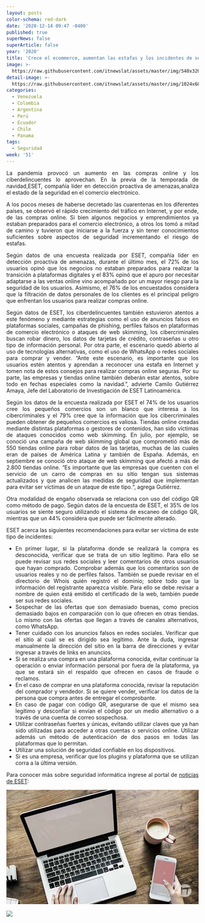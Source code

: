```yaml
---
layout: posts
color-schema: red-dark
date: '2020-12-14 09:47 -0400'
published: true
superNews: false
superArticle: false
year: '2020'
title: 'Crece el ecommerce, aumentan las estafas y los incidentes de seguridad'
image: >-
  https://raw.githubusercontent.com/itnewslat/assets/master/img/540x320/Ecommerce-p.jpg
detail-image: >-
  https://raw.githubusercontent.com/itnewslat/assets/master/img/1024x680/Ecommerce-g.jpg
categories:
  - Venezuela
  - Colombia
  - Argentina
  - Perú
  - Ecuador
  - Chile
  - Panama
tags:
  - Seguridad
week: '51'
---
```

<p style="text-align: justify;">La pandemia provocó un aumento en las compras online y los ciberdelincuentes lo aprovechan. En la previa de la temporada de navidad,ESET, compañía líder en detección proactiva de amenazas,analiza el estado de la seguridad en el comercio electrónico.</p>
<p style="text-align: justify;">A los pocos meses de haberse decretado las cuarentenas en los diferentes países, se observó el rápido crecimiento del tráfico en Internet, y por ende, de las compras online. Si bien algunos negocios y emprendimientos ya estaban preparados para el comercio electrónico, a otros los tomó a mitad de camino y tuvieron que iniciarse a la fuerza y sin tener conocimientos suficientes sobre aspectos de seguridad incrementando el riesgo de estafas.</p>
<p style="text-align: justify;">Según datos de una encuesta realizada por ESET, compañía líder en detección proactiva de amenazas, durante el último mes, el 72% de los usuarios opinó que los negocios no estaban preparados para realizar la transición a plataformas digitales y el 83% opinó que el apuro por necesitar adaptarse a las ventas online vino acompañado por un mayor riesgo para la seguridad de los usuarios. Asimismo, el 76% de los encuestados considera que la filtración de datos personales de los clientes es el principal peligro que enfrentan los usuarios para realizar compras online.</p>
<p style="text-align: justify;">Según datos de ESET, los ciberdelincuentes también estuvieron atentos a este fenómeno y mediante estrategias como el uso de anuncios falsos en plataformas sociales, campañas de phishing, perfiles falsos en plataformas de comercio electrónico o ataques de web skimming, los cibercriminales buscan robar dinero, los datos de tarjetas de crédito, contraseñas u otro tipo de información personal. Por otra parte, el escenario quedó abierto al uso de tecnologías alternativas, como el uso de WhatsApp o redes sociales para comprar y vender. “Ante este escenario, es importante que los usuarios estén atentos y aprendan a reconocer una estafa en Internet y tomen nota de estos consejos para realizar compras online seguras. Por su parte, las empresas y tiendas online también deberán estar atentos, sobre todo en fechas especiales como la navidad.”, advierte Camilo Gutiérrez Amaya, Jefe del Laboratorio de Investigación de ESET Latinoamérica.</p>
<p style="text-align: justify;">Según los datos de la encuesta realizada por ESET el 74% de los usuarios cree los pequeños comercios son un blanco que interesa a los cibercriminales y el 79% cree que la información que los cibercriminales pueden obtener de pequeños comercios es valiosa. Tiendas online creadas mediante distintas plataformas o gestores de contenidos, han sido víctimas de ataques conocidos como web skimming. En julio, por ejemplo, se conoció una campaña de web skimming global que comprometió más de 550 tiendas online para robar datos de las tarjetas, muchas de las cuales eran de países de América Latina y también de España. Además, en septiembre se conoció otro ataque de web skimming que afectó a más de 2.800 tiendas online. “Es importante que las empresas que cuenten con el servicio de un carro de compras en su sitio tengan sus sistemas actualizados y que analicen las medidas de seguridad que implementan para evitar ser víctimas de un ataque de este tipo.“, agrega Gutiérrez.</p>
<p style="text-align: justify;">Otra modalidad de engaño observada se relaciona con uso del código QR como método de pago. Según datos de la encuesta de ESET, el 35% de los usuarios se siente seguro utilizando el sistema de escaneo de código QR, mientras que un 44% considera que puede ser fácilmente alterado.</p>
<p style="text-align: justify;">ESET acerca las siguientes recomendaciones para evitar ser víctima de este tipo de incidentes:</p>

<ul style="list-style-type: disc; text-align: justify;">
	<li>En primer lugar, si la plataforma donde se realizará la compra es desconocida, verificar que se trata de un sitio legítimo. Para ello se puede revisar sus redes sociales y leer comentarios de otros usuarios que hayan comprado. Comprobar además que los comentarios son de usuarios reales y no de perfiles falsos. También se puede revisar en el directorio de Whois quién registró el dominio; sobre todo que la información del registrante aparezca visible. Para ello se debe revisar a nombre de quien está emitido el certificado de la web, también puede ser sus redes sociales.</li>
	<li>Sospechar de las ofertas que son demasiado buenas, como precios demasiado bajos en comparación con lo que ofrecen en otras tiendas. Lo mismo con las ofertas que llegan a través de canales alternativos, como WhatsApp.</li>
	<li>Tener cuidado con los anuncios falsos en redes sociales. Verificar que el sitio al cual se es dirigido sea legítimo. Ante la duda, ingresar manualmente la dirección del sitio en la barra de direcciones y evitar ingresar a través de links en anuncios.</li>
	<li>Si se realiza una compra en una plataforma conocida, evitar continuar la operación o enviar información personal por fuera de la plataforma, ya que se estará sin el respaldo que ofrecen en casos de fraude o reclamos.</li>
	<li>En el caso de comprar en una plataforma conocida, revisar la reputación del comprador y vendedor. Si se quiere vender, verificar los datos de la persona que compra antes de entregar el comprobante.</li>
	<li>En caso de pagar con código QR, asegurarse de que el mismo sea legítimo y desconfiar si envían el código por un medio alternativo o a través de una cuenta de correo sospechosa.</li>
	<li>Utilizar contraseñas fuertes y únicas, evitando utilizar claves que ya han sido utilizadas para acceder a otras cuentas o servicios online. Utilizar además un método de autenticación de dos pasos en todas las plataformas que lo permitan.</li>
	<li>Utilizar una solución de seguridad confiable en los dispositivos.</li>
	<li>Si es una empresa, verificar que los plugins y plataforma que se utilizan corra a la última versión.</li>
</ul>
<p style="text-align: justify;">Para conocer más sobre seguridad informática ingrese al portal de <a href="%20https://www.welivesecurity.com/la-es/2020/11/25/crece-ecommerce-aumentan-estafas-incidentes-seguridad/">noticias de ESET</a>:</p>

![](https://raw.githubusercontent.com/itnewslat/assets/master/img/540x320/Ecommerce-p.jpg)

<img src="https://tracker.metricool.com/c3po.jpg?hash=56f88a41e39ab42c063cc51676587a04"/>